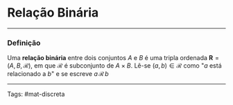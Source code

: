 # Relação Binária
---

### Definição

Uma **relação binária** entre dois conjuntos $A$ e $B$ é uma tripla ordenada $\mathbf{R} = (A,B,\mathscr{R})$, em que $\mathscr{R}$ é subconjunto de $A \times B$. Lê-se $(a,b) \in \mathscr{R}$ como "$a$ está relacionado a $b$" e se escreve $a \,\mathscr{R}\, b$

---

Tags: #mat-discreta 
